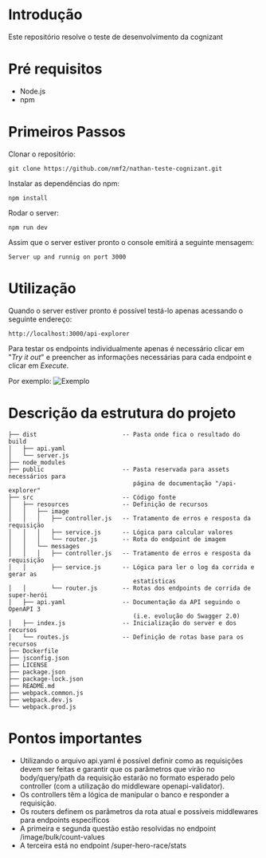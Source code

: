 # Introdução
Este repositório resolve o teste de desenvolvimento da cognizant

# Pré requisitos
 * Node.js
 * npm
# Primeiros Passos
Clonar o repositório: 
```
git clone https://github.com/nmf2/nathan-teste-cognizant.git
```

Instalar as dependências do npm:
```
npm install
```

Rodar o server:
```
npm run dev
```

Assim que o server estiver pronto o console emitirá  a seguinte mensagem:
```
Server up and runnig on port 3000
```

# Utilização
Quando o server estiver pronto é possível testá-lo apenas acessando o seguinte 
endereço:
```
http://localhost:3000/api-explorer
```

Para testar os endpoints individualmente apenas é necessário clicar em 
"*Try it out*" e preencher as informações necessárias para cada endpoint e 
clicar em *Execute*.

Por exemplo: ![Exemplo](https://imgur.com/oY4LwnP.png)

# Descrição da estrutura do projeto

```
├── dist                        -- Pasta onde fica o resultado do build
│   ├── api.yaml
│   └── server.js
├── node_modules
├── public                      -- Pasta reservada para assets necessários para 
                                   página de documentação "/api-explorer"
├── src                         -- Código fonte
│   ├── resources               -- Definição de recursos
│   │   ├── image
│   │   │   ├── controller.js   -- Tratamento de erros e resposta da requisição
│   │   │   ├── service.js      -- Lógica para calcular valores
│   │   │   └── router.js       -- Rota do endpoint de imagem
│   │   └── messages
│   │   │   ├── controller.js   -- Tratamento de erros e resposta da requisição
│   │       ├── service.js      -- Lógica para ler o log da corrida e gerar as 
                                   estatísticas
│   │       └── router.js       -- Rotas dos endpoints de corrida de super-herói
│   ├── api.yaml                -- Documentação da API seguindo o OpenAPI 3 
                                   (i.e. evolução do Swagger 2.0)
│   ├── index.js                -- Inicialização do server e dos recursos
│   └── routes.js               -- Definição de rotas base para os recursos
├── Dockerfile
├── jsconfig.json
├── LICENSE
├── package.json
├── package-lock.json
├── README.md
├── webpack.common.js
├── webpack.dev.js
└── webpack.prod.js
```

# Pontos importantes
 * Utilizando o arquivo api.yaml é possível definir como as requisições devem ser
feitas e garantir que os parâmetros que virão no body/query/path da requisição 
estarão no formato esperado pelo controller (com a utilização do middleware openapi-validator).
 * Os controllers têm a lógica de manipular o banco e responder a requisição.
 * Os routers definem os parâmetros da rota atual e possíveis middlewares para endpoints específicos
 * A primeira e segunda questão estão resolvidas no endpoint /image/bulk/count-values
 * A terceira está no endpoint /super-hero-race/stats

